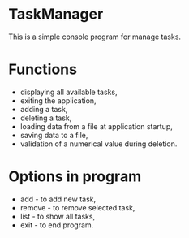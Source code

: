# TaskManager 

This is a simple console program for manage tasks.

# Functions

- displaying all available tasks,
- exiting the application,
- adding a task,
- deleting a task,
- loading data from a file at application startup,
- saving data to a file,
- validation of a numerical value during deletion.

# Options in program

- add - to add new task,
- remove - to remove selected task,
- list - to show all tasks,
- exit - to end program.
